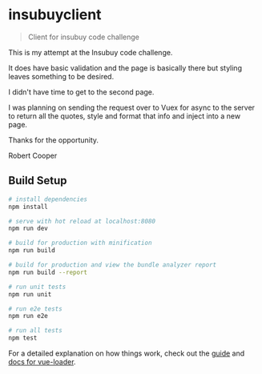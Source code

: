 # insubuyclient

> Client for insubuy code challenge

This is my attempt at the Insubuy code challenge.

It does have basic validation and the page is basically there but styling leaves something to be desired.

I didn't have time to get to the second page.

I was planning on sending the request over to Vuex for async to the server to return all the quotes, style and format that info and inject into a new page.

Thanks for the opportunity.

Robert Cooper

## Build Setup

``` bash
# install dependencies
npm install

# serve with hot reload at localhost:8080
npm run dev

# build for production with minification
npm run build

# build for production and view the bundle analyzer report
npm run build --report

# run unit tests
npm run unit

# run e2e tests
npm run e2e

# run all tests
npm test
```

For a detailed explanation on how things work, check out the [guide](http://vuejs-templates.github.io/webpack/) and [docs for vue-loader](http://vuejs.github.io/vue-loader).
